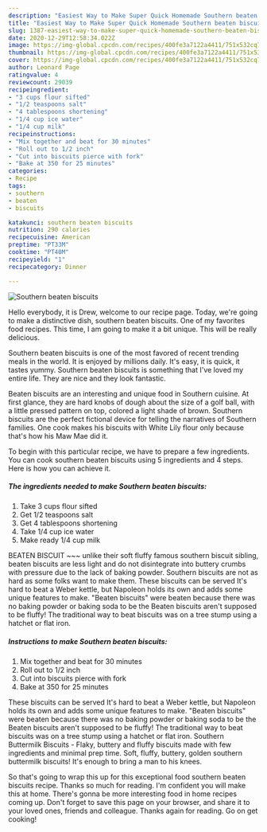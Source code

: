 ```yaml
---
description: "Easiest Way to Make Super Quick Homemade Southern beaten biscuits"
title: "Easiest Way to Make Super Quick Homemade Southern beaten biscuits"
slug: 1387-easiest-way-to-make-super-quick-homemade-southern-beaten-biscuits
date: 2020-12-29T12:58:34.022Z
image: https://img-global.cpcdn.com/recipes/400fe3a7122a4411/751x532cq70/southern-beaten-biscuits-recipe-main-photo.jpg
thumbnail: https://img-global.cpcdn.com/recipes/400fe3a7122a4411/751x532cq70/southern-beaten-biscuits-recipe-main-photo.jpg
cover: https://img-global.cpcdn.com/recipes/400fe3a7122a4411/751x532cq70/southern-beaten-biscuits-recipe-main-photo.jpg
author: Leonard Page
ratingvalue: 4
reviewcount: 29039
recipeingredient:
- "3 cups flour sifted"
- "1/2 teaspoons salt"
- "4 tablespoons shortening"
- "1/4 cup ice water"
- "1/4 cup milk"
recipeinstructions:
- "Mix together and beat for 30 minutes"
- "Roll out to 1/2 inch"
- "Cut into biscuits pierce with fork"
- "Bake at 350 for 25 minutes"
categories:
- Recipe
tags:
- southern
- beaten
- biscuits

katakunci: southern beaten biscuits 
nutrition: 290 calories
recipecuisine: American
preptime: "PT33M"
cooktime: "PT40M"
recipeyield: "1"
recipecategory: Dinner

---
```



![Southern beaten biscuits](https://img-global.cpcdn.com/recipes/400fe3a7122a4411/751x532cq70/southern-beaten-biscuits-recipe-main-photo.jpg)

Hello everybody, it is Drew, welcome to our recipe page. Today, we're going to make a distinctive dish, southern beaten biscuits. One of my favorites food recipes. This time, I am going to make it a bit unique. This will be really delicious.

Southern beaten biscuits is one of the most favored of recent trending meals in the world. It is enjoyed by millions daily. It's easy, it is quick, it tastes yummy. Southern beaten biscuits is something that I've loved my entire life. They are nice and they look fantastic.

Beaten biscuits are an interesting and unique food in Southern cuisine. At first glance, they are hard knobs of dough about the size of a golf ball, with a little pressed pattern on top, colored a light shade of brown. Southern biscuits are the perfect fictional device for telling the narratives of Southern families. One cook makes his biscuits with White Lily flour only because that&#39;s how his Maw Mae did it.


To begin with this particular recipe, we have to prepare a few ingredients. You can cook southern beaten biscuits using 5 ingredients and 4 steps. Here is how you can achieve it.

<!--inarticleads1-->

##### The ingredients needed to make Southern beaten biscuits:

1. Take 3 cups flour sifted
1. Get 1/2 teaspoons salt
1. Get 4 tablespoons shortening
1. Take 1/4 cup ice water
1. Make ready 1/4 cup milk


BEATEN BISCUIT ~~~ unlike their soft fluffy famous southern biscuit sibling, beaten biscuits are less light and do not disintegrate into buttery crumbs with pressure due to the lack of baking powder. Southern biscuits are not as hard as some folks want to make them. These biscuits can be served It&#39;s hard to beat a Weber kettle, but Napoleon holds its own and adds some unique features to make. &#34;Beaten biscuits&#34; were beaten because there was no baking powder or baking soda to be the Beaten biscuits aren&#39;t supposed to be fluffy! The traditional way to beat biscuits was on a tree stump using a hatchet or flat iron. 

<!--inarticleads2-->

##### Instructions to make Southern beaten biscuits:

1. Mix together and beat for 30 minutes
1. Roll out to 1/2 inch
1. Cut into biscuits pierce with fork
1. Bake at 350 for 25 minutes


These biscuits can be served It&#39;s hard to beat a Weber kettle, but Napoleon holds its own and adds some unique features to make. &#34;Beaten biscuits&#34; were beaten because there was no baking powder or baking soda to be the Beaten biscuits aren&#39;t supposed to be fluffy! The traditional way to beat biscuits was on a tree stump using a hatchet or flat iron. Southern Buttermilk Biscuits - Flaky, buttery and fluffy biscuits made with few ingredients and minimal prep time. Soft, fluffy, buttery, golden southern buttermilk biscuits! It&#39;s enough to bring a man to his knees. 

So that's going to wrap this up for this exceptional food southern beaten biscuits recipe. Thanks so much for reading. I'm confident you will make this at home. There's gonna be more interesting food in home recipes coming up. Don't forget to save this page on your browser, and share it to your loved ones, friends and colleague. Thanks again for reading. Go on get cooking!
